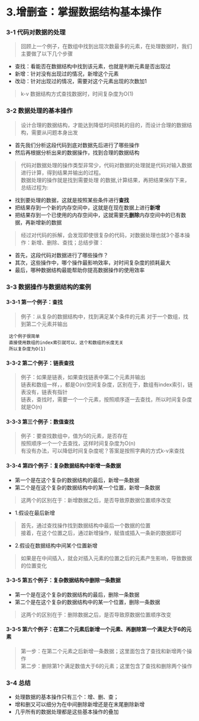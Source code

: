 # 3.增删查：掌握数据结构基本操作

### 3-1 代码对数据的处理

> 回顾上一个例子，在数组中找到出现次数最多的元素，在处理数据时，我们主要做了以下几个步骤<br/>

- 查找：看能否在数据结构中找到该元素，也就是判断元素是否出现过
- 新增：针对没有出现过的情况，新增这个元素
- 改动：针对出现过的情况，需要对这个元素出现的次数加1

> k-v 数据结构方式查找数据时，时间复杂度为O(1)

### 3-2 数据处理的基本操作

> 设计合理的数据结构，才能达到降低时间损耗的目的，而设计合理的数据结构，需要从问题本身出发<br/>

- 首先我们分析这段代码到底对数据先后进行了哪些操作
- 然后再根据分析出来的数据操作，找到合理的数据结构

> 代码对数据处理的操作类型非常少，代码对数据的处理就是代码对输入数据进行计算，得到结果并输出的过程。<br/>
> 数据处理的操作就是找到需要处理 的数据,计算结果，再把结果保存下来，总结过程为:

- 找到要处理的数据，这就是按照某些条件进行<b>查找</b>
- 把结果存到一个新的内存空间中，这就是在现在数据上进行<b>新增</b>
- 把结果存到一个已使用的内存空间中，这就需要先<b>删除</b>内存空间中的已有数据，再新增新的数据

> 经过对代码的拆解，会发现即使很复杂的代码，对数据处理也就3个基本操作：新增、删除、查找；总结步骤：

- 首先，这段代码对数据进行了哪些操作？
- 其次，这些操作中，哪个操作最影响效率，对时间复杂度的损耗最大
- 最后，哪种数据结构最能帮助你提高数据操作的使用效率

### 3-3 数据操作与数据结构的案例

#### 3-3-1 第一个例子：查找
 
> 例子：从复杂的数据结构中，找到满足某个条件的元素
> 对于一个数组，找到第二个元素并输出

```
 这个例子很简单
 直接使用数组的index索引就可以，这个和数组的长度无关
 所以复杂度为O(1)
```

#### 3-3-2 第二个例子：链表查找
 
> 例子：如果是链表，如果查找链表中第二个元素并输出<br/>
> 链表和数组一样，，都是O(n)空间复杂度，区别在于，数组有index索引，链表没有，链表有指针<br/>
> 链表，查找时，需要一个一个元素，按照顺序逐一去查找，所以时间复杂度就是O(n)

#### 3-3-3 第三个例子：数值查找
 
> 例子：要查找数组中，值为5的元素，是否存在<br/>
> 按照顺序一个一个去查找，这样时间复杂度为O(n)<br/>
> 有没有办法，可以降低时间复杂度呢？答案是按照字典的方式k-v来查找

#### 3-3-4 第四个例子：复杂数据结构中新增一条数据

- 第一个是在这个复杂的数据结构的最后，新增一条数据
- 第二个是在这个复杂的数据结构中的某一个位置，新增一条数据
 
> 这两个的区别在于：新增数据之后，是否导致原数据位置顺序改变<br/>

- 1.假设在最后新增
 > 首先，通过查找操作找到数据结构中最后一个数据的位置<br/>
 > 接着，在这个位置之后，通过新增操作，赋值或插入一条新的数据即可

- 2.假设在数据结构中间某个位置新增
 > 如果是在中间插入，就会对插入元素的位置之后的元素产生影响，导致数据的位置变化

#### 3-3-5 第五个例子：复杂数据结构中删除一条数据

- 第一个是在这个复杂的数据结构的最后，删除一条数据
- 第二个是在这个复杂的数据结构中的某一个位置，删除一条数据
 
> 这两个的区别在于：删除数据之后，是否导致原数据位置顺序改变<br/>


#### 3-3-5 第六个例子：在第二个元素后新增一个元素、再删除第一个满足大于6的元素

> 第一步：在第二个元素之后新增一条数据；这里面包含了查找和新增两个操作<br/>
> 第二步：删除第1个满足数值大于6的元素；这里包含了查找和删除两个操作<br/>


### 3-4 总结
 - 处理数据的基本操作只有三个：增、删、查；
 - 增和删又可以细分为在中间删除新增还是在末尾删除新增
 - 几乎所有的数据处理都是这些基本操作的叠加


<b></b>
